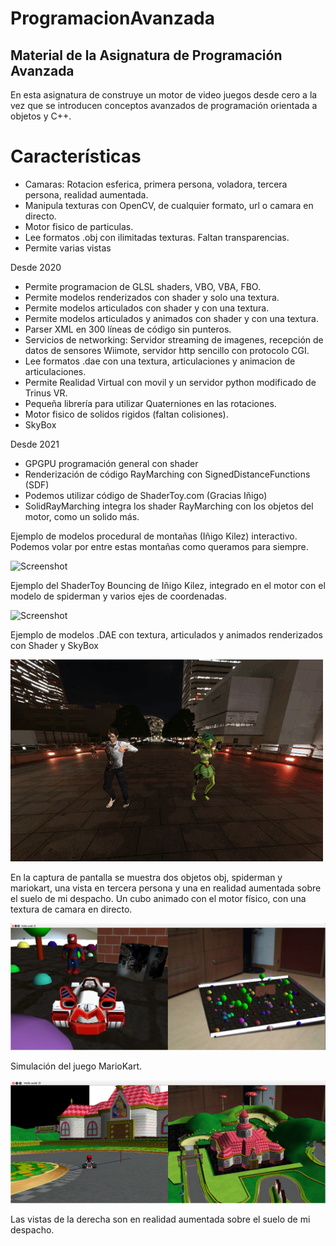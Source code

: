 # ProgramacionAvanzada
## Material de la Asignatura de Programación Avanzada
En esta asignatura de construye un motor de video juegos desde cero a la vez que se introducen conceptos avanzados de programación orientada a objetos y C++.

# Características
* Camaras: Rotacion esferica, primera persona, voladora, tercera persona, realidad aumentada.
* Manipula texturas con OpenCV, de cualquier formato, url o camara en directo.
* Motor fisico de particulas.
* Lee formatos .obj con ilimitadas texturas. Faltan transparencias.
* Permite varias vistas

Desde 2020

* Permite programacion de GLSL shaders, VBO, VBA, FBO.
* Permite modelos renderizados con shader y solo una textura.
* Permite modelos articulados con shader y con una textura.
* Permite modelos articulados y animados con shader y con una textura.
* Parser XML en 300 líneas de código sin punteros.
* Servicios de networking: Servidor streaming de imagenes, recepción de datos de sensores Wiimote, servidor http sencillo con protocolo CGI.
* Lee formatos .dae con una textura, articulaciones y animacion de articulaciones.
* Permite Realidad Virtual con movil y un servidor python modificado de Trinus VR. 
* Pequeña librería para utilizar Quaterniones en las rotaciones.
* Motor fisico de solidos rigidos (faltan colisiones).
* SkyBox

Desde 2021
* GPGPU programación general con shader
* Renderización de código RayMarching con SignedDistanceFunctions (SDF)
* Podemos utilizar código de ShaderToy.com (Gracias Iñigo)
* SolidRayMarching integra los shader RayMarching con los objetos del motor, como un solido más.

Ejemplo de modelos procedural de montañas (Iñigo Kilez) interactivo. 
Podemos volar por entre estas montañas como queramos para siempre.

![Screenshot](mountain_fly.gif)

Ejemplo del ShaderToy Bouncing de Iñigo Kilez, integrado en el motor con el modelo de spiderman y varios ejes de coordenadas.

![Screenshot](bouncing.gif)

Ejemplo de modelos .DAE con textura, articulados y animados renderizados con Shader y SkyBox

![Screenshot](zombie_chiken.gif)

En la captura de pantalla se muestra dos objetos obj, spiderman y mariokart, una vista en tercera persona y una en realidad aumentada sobre el suelo de mi despacho. Un cubo animado con el motor físico, con una textura de camara en directo.

![Screenshot](Screenshot_from_2018-12-10_18-58-44.png)

Simulación del juego MarioKart. 

![Screenshot](MarioCarPA.png)

Las vistas de la derecha son en realidad aumentada sobre el suelo de mi despacho.

